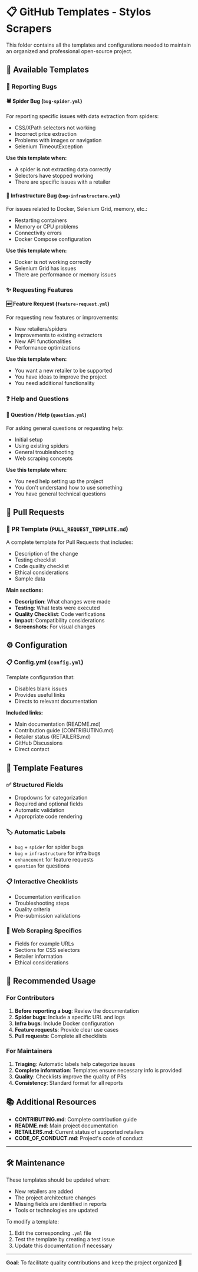 # 📋 GitHub Templates - Stylos Scrapers

This folder contains all the templates and configurations needed to maintain an organized and professional open-source project.

## 🎯 Available Templates

### 🐛 Reporting Bugs

#### 🕷️ Spider Bug (`bug-spider.yml`)
For reporting specific issues with data extraction from spiders:
- CSS/XPath selectors not working
- Incorrect price extraction
- Problems with images or navigation
- Selenium TimeoutException

**Use this template when:**
- A spider is not extracting data correctly
- Selectors have stopped working
- There are specific issues with a retailer

#### 🐳 Infrastructure Bug (`bug-infrastructure.yml`)
For issues related to Docker, Selenium Grid, memory, etc.:
- Restarting containers
- Memory or CPU problems
- Connectivity errors
- Docker Compose configuration

**Use this template when:**
- Docker is not working correctly
- Selenium Grid has issues
- There are performance or memory issues

### ✨ Requesting Features

#### 🆕 Feature Request (`feature-request.yml`)
For requesting new features or improvements:
- New retailers/spiders
- Improvements to existing extractors
- New API functionalities
- Performance optimizations

**Use this template when:**
- You want a new retailer to be supported
- You have ideas to improve the project
- You need additional functionality

### ❓ Help and Questions

#### 🤝 Question / Help (`question.yml`)
For asking general questions or requesting help:
- Initial setup
- Using existing spiders
- General troubleshooting
- Web scraping concepts

**Use this template when:**
- You need help setting up the project
- You don't understand how to use something
- You have general technical questions

## 📝 Pull Requests

### 🔄 PR Template (`PULL_REQUEST_TEMPLATE.md`)
A complete template for Pull Requests that includes:
- Description of the change
- Testing checklist
- Code quality checklist
- Ethical considerations
- Sample data

**Main sections:**
- **Description**: What changes were made
- **Testing**: What tests were executed
- **Quality Checklist**: Code verifications
- **Impact**: Compatibility considerations
- **Screenshots**: For visual changes

## ⚙️ Configuration

### 📋 Config.yml (`config.yml`)
Template configuration that:
- Disables blank issues
- Provides useful links
- Directs to relevant documentation

**Included links:**
- Main documentation (README.md)
- Contribution guide (CONTRIBUTING.md)
- Retailer status (RETAILERS.md)
- GitHub Discussions
- Direct contact

## 🎨 Template Features

### ✅ **Structured Fields**
- Dropdowns for categorization
- Required and optional fields
- Automatic validation
- Appropriate code rendering

### 🏷️ **Automatic Labels**
- `bug` + `spider` for spider bugs
- `bug` + `infrastructure` for infra bugs
- `enhancement` for feature requests
- `question` for questions

### 📋 **Interactive Checklists**
- Documentation verification
- Troubleshooting steps
- Quality criteria
- Pre-submission validations

### 🎯 **Web Scraping Specifics**
- Fields for example URLs
- Sections for CSS selectors
- Retailer information
- Ethical considerations

## 🚀 Recommended Usage

### For Contributors
1.  **Before reporting a bug**: Review the documentation
2.  **Spider bugs**: Include a specific URL and logs
3.  **Infra bugs**: Include Docker configuration
4.  **Feature requests**: Provide clear use cases
5.  **Pull requests**: Complete all checklists

### For Maintainers
1.  **Triaging**: Automatic labels help categorize issues
2.  **Complete information**: Templates ensure necessary info is provided
3.  **Quality**: Checklists improve the quality of PRs
4.  **Consistency**: Standard format for all reports

## 📚 Additional Resources

- **CONTRIBUTING.md**: Complete contribution guide
- **README.md**: Main project documentation
- **RETAILERS.md**: Current status of supported retailers
- **CODE_OF_CONDUCT.md**: Project's code of conduct

---

## 🛠️ Maintenance

These templates should be updated when:
- New retailers are added
- The project architecture changes
- Missing fields are identified in reports
- Tools or technologies are updated

To modify a template:
1.  Edit the corresponding `.yml` file
2.  Test the template by creating a test issue
3.  Update this documentation if necessary

---

**Goal**: To facilitate quality contributions and keep the project organized 🎯